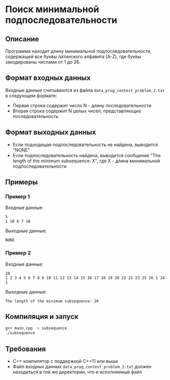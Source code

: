 # Поиск минимальной подпоследовательности

## Описание
Программа находит длину минимальной подпоследовательности, содержащей все буквы латинского алфавита (A-Z), где буквы закодированы числами от 1 до 26.

## Формат входных данных
Входные данные считываются из файла `data_prog_contest_problem_2.txt` в следующем формате:
- Первая строка содержит число N - длину последовательности
- Вторая строка содержит N целых чисел, представляющих последовательность

## Формат выходных данных
- Если подходящая подпоследовательность не найдена, выводится "NONE"
- Если подпоследовательность найдена, выводится сообщение "The length of the minimum subsequence: X", где X - длина минимальной подпоследовательности

## Примеры
### Пример 1
Входные данные:
```
5
1 10 6 7 18
```
Выходные данные:
```
NONE
```

### Пример 2
Входные данные:
```
28
1 2 3 4 5 6 7 8 9 10 11 12 13 14 15 16 17 18 19 20 22 21 23 25 26 1 24 1
```
Выходные данные:
```
The length of the minimum subsequence: 26
```

## Компиляция и запуск
```bash
g++ main.cpp -o subsequence
./subsequence
```

## Требования
- C++ компилятор с поддержкой C++11 или выше
- Файл входных данных `data_prog_contest_problem_2.txt` должен находиться в той же директории, что и исполняемый файл 